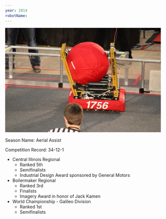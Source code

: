 ```yaml
---
year: 2014
robotName:
---
```


![2014 Robot](assets/img/general/2014_robot.jpg)

Season Name: Aerial Assist

Competition Record: 34-12-1

* Central Illinois Regional
  * Ranked 5th
  * Semifinalists
  * Industrial Design Award sponsored by General Motors
* Boilermaker Regional
  * Ranked 3rd
  * Finalists
  * Imagery Award in honor of Jack Kamen
* World Championship - Galileo Division
  * Ranked 1st
  * Semifinalists
